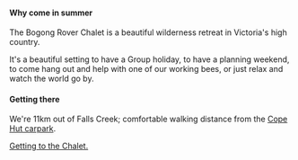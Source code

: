 #### Why come in summer

<div>
  <p>
    The Bogong Rover Chalet is a beautiful wilderness retreat in Victoria's high
    country.
  </p>
  <p>
    It's a beautiful setting to have a Group holiday, to have a planning
    weekend, to come hang out and help with one of our working bees, or just
    relax and watch the world go by.
  </p>
</div>

#### Getting there

We're 11km out of Falls Creek; comfortable walking distance from the [Cope Hut
carpark](https://www.openstreetmap.org/directions?engine=mapzen_foot&route=-36.90569%2C147.28956%3B-36.90410%2C147.30310#map=16/-36.9058/147.2964).

[Getting to the Chalet.](#INFO_GETTING_THERE)
